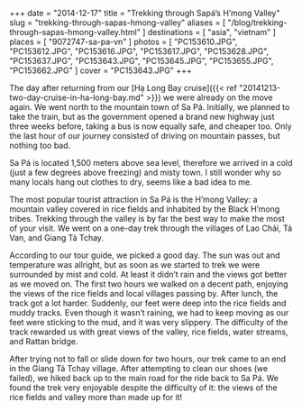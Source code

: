 +++
date    = "2014-12-17"
title   = "Trekking through Sapá’s H’mong Valley"
slug    = "trekking-through-sapas-hmong-valley"
aliases = [ "/blog/trekking-through-sapas-hmong-valley.html" ]
destinations = [ "asia", "vietnam" ]
places  = [ "9072747-sa-pa-vn" ]
photos  = [
  "PC153610.JPG", "PC153612.JPG", "PC153616.JPG", "PC153617.JPG", "PC153628.JPG",
  "PC153637.JPG", "PC153643.JPG", "PC153645.JPG", "PC153655.JPG", "PC153662.JPG"
]
cover = "PC153643.JPG"
+++

The day after returning from our [Hạ Long Bay cruise]({{< ref "20141213-two-day-cruise-in-ha-long-bay.md" >}}) we were already on the move again. We went north to the mountain town of Sa Pá. Initially, we planned to take the train, but as the government opened a brand new highway just three weeks before, taking a bus is now equally safe, and cheaper too. Only the last hour of our journey consisted of driving on mountain passes, but nothing too bad.
<!--more-->
Sa Pá is located 1,500 meters above sea level, therefore we arrived in a cold (just a few degrees above freezing) and misty town. I still wonder why so many locals hang out clothes to dry, seems like a bad idea to me.

The most popular tourist attraction in Sa Pá is the H’mong Valley: a mountain valley covered in rice fields and inhabited by the Black H’mong tribes. Trekking through the valley is by far the best way to make the most of your visit. We went on a one-day trek through the villages of Lao Chải, Tả Van, and Giang Tả Tchay.

According to our tour guide, we picked a good day. The sun was out and temperature was allright, but as soon as we started to trek we were surrounded by mist and cold. At least it didn’t rain and the views got better as we moved on. The first two hours we walked on a decent path, enjoying the views of the rice fields and local villages passing by. After lunch, the track got a lot harder. Suddenly, our feet were deep into the rice fields and muddy tracks. Even though it wasn’t raining, we had to keep moving as our feet were sticking to the mud, and it was very slippery. The difficulty of the track rewarded us with great views of the valley, rice fields, water streams, and Rattan bridge.

After trying not to fall or slide down for two hours, our trek came to an end in the Giang Tả Tchay village. After attempting to clean our shoes (we failed), we hiked back up to the main road for the ride back to Sa Pá. We found the trek very enjoyable despite the difficulty of it: the views of the rice fields and valley more than made up for it!